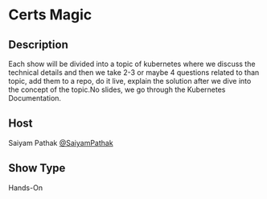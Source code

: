 # Certs Magic

## Description
Each show will be divided into a topic of kubernetes where we discuss the technical details and then we take 2-3 or maybe 4 questions related to than topic, add them to a repo, do it live, explain the solution after we dive into the concept of the topic.No slides, we go through the Kubernetes Documentation.

## Host
Saiyam Pathak [@SaiyamPathak](https://twitter.com/SaiyamPathak)

## Show Type
Hands-On
